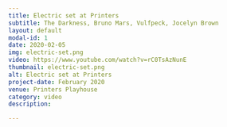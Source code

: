 ```yaml
---
title: Electric set at Printers
subtitle: The Darkness, Bruno Mars, Vulfpeck, Jocelyn Brown
layout: default
modal-id: 1
date: 2020-02-05
img: electric-set.png
video: https://www.youtube.com/watch?v=rC0TsAzNunE
thumbnail: electric-set.png
alt: Electric set at Printers
project-date: February 2020
venue: Printers Playhouse
category: video
description: 

---
```


